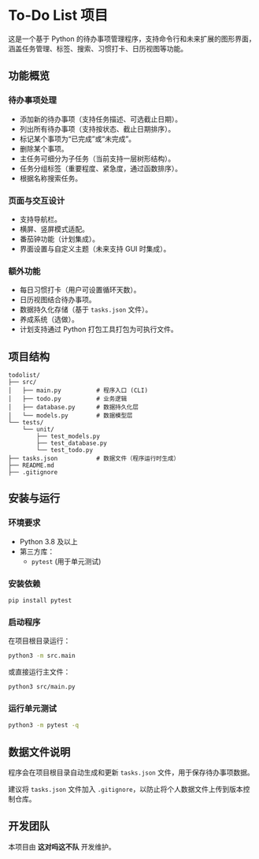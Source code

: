 # To-Do List 项目

这是一个基于 Python 的待办事项管理程序，支持命令行和未来扩展的图形界面，涵盖任务管理、标签、搜索、习惯打卡、日历视图等功能。

## 功能概览

### 待办事项处理
- 添加新的待办事项（支持任务描述、可选截止日期）。
- 列出所有待办事项（支持按状态、截止日期排序）。
- 标记某个事项为“已完成”或“未完成”。
- 删除某个事项。
- 主任务可细分为子任务（当前支持一层树形结构）。
- 任务分组标签（重要程度、紧急度，通过函数排序）。
- 根据名称搜索任务。

### 页面与交互设计
- 支持导航栏。
- 横屏、竖屏模式适配。
- 番茄钟功能（计划集成）。
- 界面设置与自定义主题（未来支持 GUI 时集成）。

### 额外功能
- 每日习惯打卡（用户可设置循环天数）。
- 日历视图结合待办事项。
- 数据持久化存储（基于 `tasks.json` 文件）。
- 养成系统（选做）。
- 计划支持通过 Python 打包工具打包为可执行文件。

## 项目结构

```
todolist/
├── src/
│   ├── main.py          # 程序入口 (CLI)
│   ├── todo.py          # 业务逻辑
│   ├── database.py      # 数据持久化层
│   └── models.py        # 数据模型层
└── tests/
    └── unit/
        ├── test_models.py
        ├── test_database.py
        └── test_todo.py
├── tasks.json           # 数据文件（程序运行时生成）
├── README.md
├── .gitignore
```

## 安装与运行

### 环境要求
- Python 3.8 及以上
- 第三方库：
  - `pytest` (用于单元测试)

### 安装依赖

```bash
pip install pytest
```

### 启动程序

在项目根目录运行：

```bash
python3 -m src.main
```

或直接运行主文件：

```bash
python3 src/main.py
```

### 运行单元测试

```bash
python3 -m pytest -q
```

## 数据文件说明

程序会在项目根目录自动生成和更新 `tasks.json` 文件，用于保存待办事项数据。

建议将 `tasks.json` 文件加入 `.gitignore`，以防止将个人数据文件上传到版本控制仓库。

## 开发团队

本项目由 **这对吗这不队** 开发维护。
